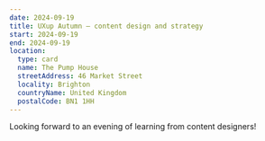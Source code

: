```yaml
---
date: 2024-09-19
title: UXup Autumn – content design and strategy
start: 2024-09-19
end: 2024-09-19
location:
  type: card
  name: The Pump House
  streetAddress: 46 Market Street
  locality: Brighton
  countryName: United Kingdom
  postalCode: BN1 1HH
---
```


Looking forward to an evening of learning from content designers!